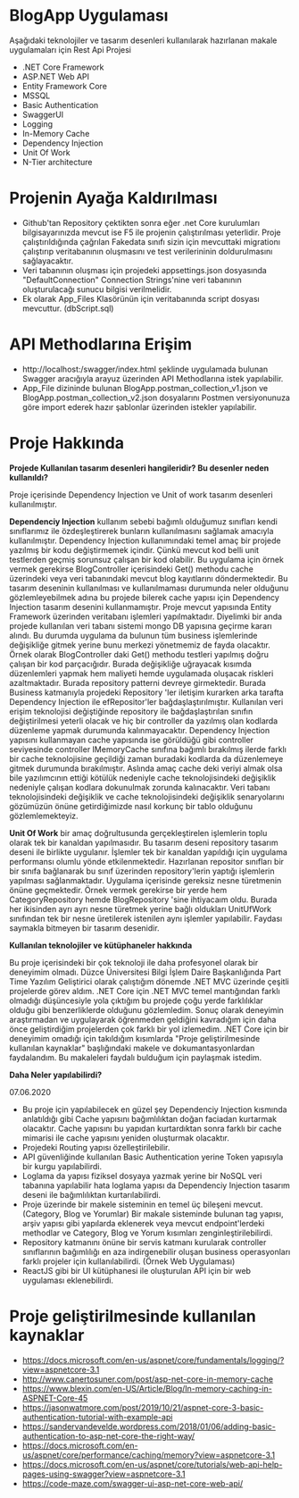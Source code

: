 # BlogApp Uygulaması

Aşağıdaki teknolojiler ve tasarım desenleri kullanılarak hazırlanan makale uygulamaları için Rest Api Projesi

  - .NET Core Framework 
  - ASP.NET Web API
  - Entity Framework Core
  - MSSQL
  - Basic Authentication
  - SwaggerUI
  - Logging
  - In-Memory Cache
  - Dependency Injection
  - Unit Of Work
  - N-Tier architecture

# Projenin Ayağa Kaldırılması

  - Github'tan Repository çektikten sonra eğer .net Core kurulumları bilgisayarınızda mevcut ise F5 ile projenin çalıştırılması yeterlidir. Proje çalıştırıldığında çağrılan Fakedata sınıfı sizin için mevcuttaki migrationı çalıştırıp veritabanının oluşmasını ve test verilerininin doldurulmasını sağlayacaktır. 
  - Veri tabanının oluşması için projedeki appsettings.json dosyasında "DefaultConnection" Connection Strings'nine veri tabanının oluşturulacağı sunucu bilgisi verilmelidir.
  - Ek olarak App_Files Klasörünün için veritabanında script dosyası mevcuttur. (dbScript.sql)

# API Methodlarına Erişim

  - http://localhost:<port>/swagger/index.html şeklinde uygulamada bulunan Swagger aracığıyla arayuz üzerinden API Methodlarına istek yapılabilir.
  - App_File dizininde bulunan BlogApp.postman_collection_v1.json ve BlogApp.postman_collection_v2.json dosyalarını Postmen versiyonunuza göre import ederek hazır şablonlar üzerinden istekler yapılabilir.
  
# Proje Hakkında

**Projede Kullanılan tasarım desenleri hangileridir? Bu desenler neden kullanıldı?**

 Proje içerisinde Dependency Injection ve Unit of work tasarım desenleri kullanılmıştır. 
 
 **Dependenciy Injection** kullanım sebebi bağımlı olduğumuz sınıfları kendi sınıflarımız ile özdeşleştirerek bunların kullanılmasını sağlamak amacıyla kullanılmıştır. Dependency Injection kullanımındaki temel amaç bir projede yazılmış bir kodu değiştirmemek içindir. Çünkü mevcut kod belli unit testlerden geçmiş sorunsuz çalışan bir kod olabilir. Bu uygulama için örnek vermek gerekirse BlogController içerisindeki Get() methodu cache üzerindeki veya veri tabanındaki mevcut blog kayıtlarını döndermektedir. Bu tasarım deseninin kullanılması ve kullanılmaması durumunda neler olduğunu gözlemleyebilmek adına bu projede bilerek cache yapısı için Dependency Injection tasarım desenini kullanmamıştır. Proje mevcut yapısında Entity Framework üzerinden veritabanı işlemleri yapılmaktadır. Diyelimki bir anda projede kullanılan veri tabanı sistemi mongo DB yapısına geçirme kararı alındı. Bu durumda uygulama da bulunun tüm business işlemlerinde değişikliğe gitmek yerine bunu merkezi yönetmemiz de fayda olacaktır. Örnek olarak BlogController daki Get() methodu testleri yapılmış doğru çalışan bir kod parçacığıdır. Burada değişikliğe uğrayacak kısımda düzenlemleri yapmak hem maliyeti hemde uygulamada oluşacak riskleri azaltmaktadır. Burada repository patterni devreye girmektedir. Burada Business katmanıyla projedeki Repository 'ler iletişim kurarken arka tarafta Dependency Injection ile efRepositor'ler bağdaşlaştırılmıştır. Kullanılan veri erişim teknolojisi değiştiğinde repository ile bağdaşlaştırılan sınıfın değiştirilmesi yeterli olacak ve hiç bir controller da yazılmış olan kodlarda düzenleme yapmak durumunda kalınmayacaktır. Dependency Injection yapısını kullanmayan cache yapısında ise görüldüğü gibi controller seviyesinde controller IMemoryCache sınıfına bağımlı bırakılmış ilerde farklı bir cache teknolojisine geçildiği zaman buradaki kodlarda da düzenlemeye gitmek durumunda bırakılmıştır. Aslında amaç cache deki veriyi almak olsa bile yazılımcının ettiği kötülük nedeniyle cache teknolojisindeki değişiklik nedeniyle çalışan kodlara dokunulmak zorunda kalınacaktır. Veri tabanı teknolojisindeki değişiklik ve cache teknolojisindeki değişiklik senaryolarını gözümüzün önüne getirdiğimizde nasıl korkunç bir tablo olduğunu gözlemlemekteyiz.
 
  **Unit Of Work**  bir amaç doğrultusunda gerçekleştirelen işlemlerin toplu olarak tek bir kanaldan yapılmasıdır. Bu tasarım deseni repository tasarım deseni ile birlikte uygulanır. İşlemler tek bir kanaldan yapıldığı için uygulama performansı olumlu yönde etkilenmektedir. Hazırlanan repositor sınıfları bir bir sınıfa bağlanarak bu sınıf üzerinden repository'lerin yaptığı işlemlerin yapılması sağlanmaktadır. Uygulama içerisinde gereksiz nesne türetmenin önüne geçmektedir. Örnek vermek gerekirse bir yerde hem CategoryRepository hemde BlogRepository 'sine ihtiyacaım oldu. Burada her ikisinden ayrı ayrı nesne türetmek yerine bağlı oldukları UnitUfWork sınıfından tek bir nesne üretilerek istenilen aynı işlemler yapılabilir. Faydası saymakla bitmeyen bir tasarım desenidir.

**Kullanılan teknolojiler ve kütüphaneler hakkında**

Bu proje içerisindeki bir çok teknoloji ile daha profesyonel olarak bir deneyimim olmadı. Düzce Üniversitesi Bilgi İşlem Daire Başkanlığında Part Time Yazılım Geliştirici olarak çalıştığım dönemde .NET MVC üzerinde çeşitli projelerde görev aldım. .NET Core için .NET MVC temel mantığından farklı olmadığı düşüncesiyle yola çıktığım bu projede çoğu yerde farklılıklar olduğu gibi benzerliklerde olduğunu gözlemledim. Sonuç olarak deneyimin araştırmadan ve uygulayarak öğrenmeden geldiğini kavradığım için daha önce geliştirdiğim projelerden çok farklı bir yol izlemedim.  .NET Core için bir deneyimim omadığı için takıldığım kısımlarda "Proje geliştirilmesinde kullanılan kaynaklar" başlığındaki makele ve dokumantasyonlardan faydalandım. Bu makaleleri faydalı bulduğum için paylaşmak istedim. 

**Daha Neler yapılabilirdi?**

07.06.2020
*   Bu proje için yapılabilecek en güzel şey Dependenciy Injection kısmında anlatıldığı gibi Cache yapısını bağımlılıktan doğan faciadan kurtarmak olacaktır. Cache yapısını bu yapıdan kurtardıktan sonra farklı bir cache mimarisi ile cache yapısını yeniden oluşturmak olacaktır. 
*   Projedeki Routing yapısı özelleştirilebilir.
*   API güvenliğinde kullanılan Basic Authentication yerine Token yapısıyla bir kurgu yapılabilirdi.
*   Loglama da yapısı fiziksel dosyaya yazmak yerine bir NoSQL veri tabanına yapılabilir hata loglama yapısı da Dependenciy Injection tasarım deseni ile bağımlılıktan kurtarılabilirdi.
*   Proje üzerinde bir makele sisteminin en temel üç bileşeni mevcut. (Category, Blog ve Yorumlar) Bir makale sisteminde bulunan tag yapısı, arşiv yapısı gibi yapılarda eklenerek veya mevcut endpoint'lerdeki methodlar ve Category, Blog ve Yorum kısımları  zenginleştirilebilirdi.
*   Repository katmanını önüne bir servis katmanı kurularak controller sınıflarının bağımlılığı en aza indirgenebilir oluşan business operasyonları farklı projeler için kullanılabilirdi. (Örnek Web Uygulaması)
*   ReactJS gibi bir UI kütüphanesi ile oluşturulan API için bir web uygulaması eklenebilirdi. 


# Proje geliştirilmesinde kullanılan kaynaklar

  - https://docs.microsoft.com/en-us/aspnet/core/fundamentals/logging/?view=aspnetcore-3.1
  - http://www.canertosuner.com/post/asp-net-core-in-memory-cache
  - https://www.blexin.com/en-US/Article/Blog/In-memory-caching-in-ASPNET-Core-45
  - https://jasonwatmore.com/post/2019/10/21/aspnet-core-3-basic-authentication-tutorial-with-example-api
  - https://sandervandevelde.wordpress.com/2018/01/06/adding-basic-authentication-to-asp-net-core-the-right-way/
  - https://docs.microsoft.com/en-us/aspnet/core/performance/caching/memory?view=aspnetcore-3.1
  - https://docs.microsoft.com/en-us/aspnet/core/tutorials/web-api-help-pages-using-swagger?view=aspnetcore-3.1
  - https://code-maze.com/swagger-ui-asp-net-core-web-api/
